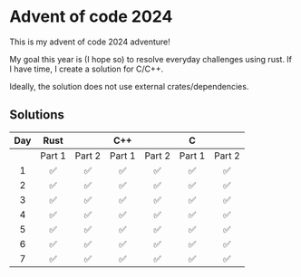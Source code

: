 # Advent of code 2024

This is my advent of code 2024 adventure!

My goal this year is (I hope so) to resolve everyday challenges using rust. If I have time, I create a solution for C/C++.

Ideally, the solution does not use external crates/dependencies.

## Solutions

|  Day  |  Rust  |        |  C++   |        |   C    |        |
| :---: | :----: | :----: | :----: | :----: | :----: | :----: |
|       | Part 1 | Part 2 | Part 1 | Part 2 | Part 1 | Part 2 |
|   1   |   ✅    |   ✅    |   ✅    |   ✅    |   ✅    |   ✅    |
|   2   |   ✅    |   ✅    |   ✅    |   ✅    |   ✅    |   ✅    |
|   3   |   ✅    |   ✅    |   ✅    |   ✅    |   ✅    |   ✅    |
|   4   |   ✅    |   ✅    |   ✅    |   ✅    |   ✅    |   ✅    |
|   5   |   ✅    |   ✅    |   ✅    |   ✅    |   ✅    |   ✅    |
|   6   |   ✅    |   ✅    |   ✅    |   ✅    |   ✅    |   ✅    |
|   7   |   ✅    |   ✅    |   ✅    |   ✅    |   ✅    |   ✅    |
